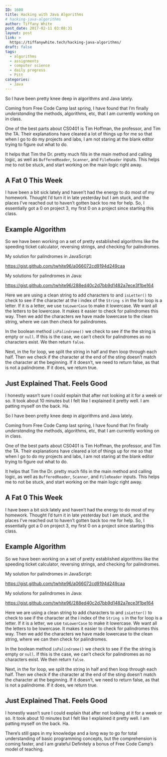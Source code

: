 ```yaml
---
ID: 1600
title: Hacking with Java Algorithms
# hacking-java-algorithms
author: Tiffany White
post_date: 2017-02-11 03:08:31
layout: post
link: >
  https://tiffanywhite.tech/hacking-java-algorithms/
draft: false
tags:
  - algorithms
  - assignments
  - computer science
  - daily progress
  - Pitt
categories:
  - Java
---
```



So I have been pretty knee deep in algorithms and Java lately.

Coming from Free Code Camp last spring, I have found that I’m finally *understanding* the methods, algorithms, etc, that I am currently working on in class.

One of the best parts about CS0401 is Tim Hoffman, the professor, and Tim the TA. Their explanations have cleared a lot of things up for me so that when I go to do my projects and labs, I am not staring at the blank editor trying to figure out what to do.

It helps that Tim the Dr. pretty much fills in the main method and calling logic, as well as `BufferedReader`, `Scanner`, and `FileReader` inputs. This helps me to not be stuck, and start working on the main logic right away.

## A Fat 0 This Week

I have been a bit sick lately and haven’t had the energy to do most of my homework. Thought I’d turn it in late yesterday but I am stuck, and the places I’ve reached out to haven’t gotten back too me for help. So, I essentially got a 0 on project 3, my first 0 on a project since starting this class.

## Example Algorithm

So we have been working on a set of pretty established algorithms like the speeding ticket calculator, reversing strings, and checking for palindromes.

My solution for palindromes in JavaScript:

https://gist.github.com/twhite96/a066072cd9194d249caa

My solutions for palindromes in Java:

https://gist.github.com/twhite96/288ed40c2d7bb9d1482a7ece3f1be164

Here we are using a clean string to add characters to and `isLetter()` to check to see if the character at the i index of the `String s` in the for loop is a letter. If it is a letter, we use `toLowerCase` to make it lowercase. We want all the letters to be lowercase. It makes it easier to check for palindromes this way. Then we add the characters we have made lowercase to the clean string, where we can then check for palindromes.

In the boolean method `isPalindrome()` we check to see if the the string is empty or `null`. If this is the case, we can’t check for palindromes as no characters exist. We then return `false`.

Next, in the for loop, we split the string in half and then loop through each half. Then we check if the character at the end of the sting doesn’t match the character at the beginning. If it doesn’t, we need to return false, as that is not a palindrome. If it does, we return true.

## Just Explained That. Feels Good

I honestly wasn’t sure I could explain that after not looking at it for a week or so. It took about 10 minutes but I felt like I explained it pretty well. I am patting myself on the back. Ha.




So I have been pretty knee deep in algorithms and Java lately.

Coming from Free Code Camp last spring, I have found that I’m finally *understanding* the methods, algorithms, etc, that I am currently working on in class.

One of the best parts about CS0401 is Tim Hoffman, the professor, and Tim the TA. Their explanations have cleared a lot of things up for me so that when I go to do my projects and labs, I am not staring at the blank editor trying to figure out what to do.

It helps that Tim the Dr. pretty much fills in the main method and calling logic, as well as `BufferedReader`, `Scanner`, and `FileReader` inputs. This helps me to not be stuck, and start working on the main logic right away.

## A Fat 0 This Week

I have been a bit sick lately and haven’t had the energy to do most of my homework. Thought I’d turn it in late yesterday but I am stuck, and the places I’ve reached out to haven’t gotten back too me for help. So, I essentially got a 0 on project 3, my first 0 on a project since starting this class.

## Example Algorithm

So we have been working on a set of pretty established algorithms like the speeding ticket calculator, reversing strings, and checking for palindromes.

My solution for palindromes in JavaScript:

https://gist.github.com/twhite96/a066072cd9194d249caa

My solutions for palindromes in Java:

https://gist.github.com/twhite96/288ed40c2d7bb9d1482a7ece3f1be164

Here we are using a clean string to add characters to and `isLetter()` to check to see if the character at the i index of the `String s` in the for loop is a letter. If it is a letter, we use `toLowerCase` to make it lowercase. We want all the letters to be lowercase. It makes it easier to check for palindromes this way. Then we add the characters we have made lowercase to the clean string, where we can then check for palindromes.

In the boolean method `isPalindrome()` we check to see if the the string is empty or `null`. If this is the case, we can’t check for palindromes as no characters exist. We then return `false`.

Next, in the for loop, we split the string in half and then loop through each half. Then we check if the character at the end of the sting doesn’t match the character at the beginning. If it doesn’t, we need to return false, as that is not a palindrome. If it does, we return true.

## Just Explained That. Feels Good

I honestly wasn’t sure I could explain that after not looking at it for a week or so. It took about 10 minutes but I felt like I explained it pretty well. I am patting myself on the back. Ha.





There’s still gaps in my knowledge and a long way to go for total understanding of basic programming concepts, but the comprehension is coming faster, and I am grateful Definitely a bonus of Free Code Camp’s model of teaching.